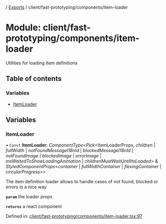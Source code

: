 [](../README.md) / [Exports](../modules.md) / client/fast-prototyping/components/item-loader

# Module: client/fast-prototyping/components/item-loader

Utilities for loading item definitions

## Table of contents

### Variables

- [ItemLoader](client_fast_prototyping_components_item_loader.md#itemloader)

## Variables

### ItemLoader

• `Const` **ItemLoader**: *ComponentType*<*Pick*<ItemLoaderProps, *children* \| *fullWidth* \| *notFoundMessageI18nId* \| *blockedMessageI18nId* \| *notFoundImage* \| *blockedImage* \| *errorImage* \| *msWaitedToShowLoadingAnimation* \| *childrenMustWaitUntilItsLoaded*\> & *StyledComponentProps*<*container* \| *fullWidthContainer* \| *flexingContainer* \| *circularProgress*\>\>

The item definition loader allows to handle cases of not found, blocked or errors in a nice way

**`param`** the loader props

**`returns`** a react component

Defined in: [client/fast-prototyping/components/item-loader.tsx:97](https://github.com/onzag/itemize/blob/28218320/client/fast-prototyping/components/item-loader.tsx#L97)

